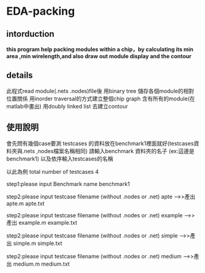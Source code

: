 # EDA-packing
## intorduction
**this program help packing modules within a chip，by calculating its min area ,min wirelength,and also draw out module display and the contour**

## details
此程式read module(.nets .nodes)file後
用binary tree 儲存各個module的相對位置關係
用inorder traversal的方式建立整個chip graph
含有所有的module(在matlab中畫出)
用doubly linked list 去建立contour


## 使用說明
會先問有幾個case要測
testcases 的資料放在benchmark1裡面就好(testcases資料夾與.nets ,nodes檔案名稱相同)
請輸入benchmark 資料夾的名子 (ex:這邊是benchmark1)
以及依序輸入testcases的名稱

以此為例
total number of testcases
4

step1:please input Benchmark name
benchmark1

step2:please input testcase filename (without .nodes or .net)
apte
-->>產出 apte.m apte.txt

step2:please input testcase filename (without .nodes or .net)
example
-->>產出 example.m example.txt

step2:please input testcase filename (without .nodes or .net)
simple
-->>產出 simple.m simple.txt

step2:please input testcase filename (without .nodes or .net)
medium
-->>產出 medium.m medium.txt
